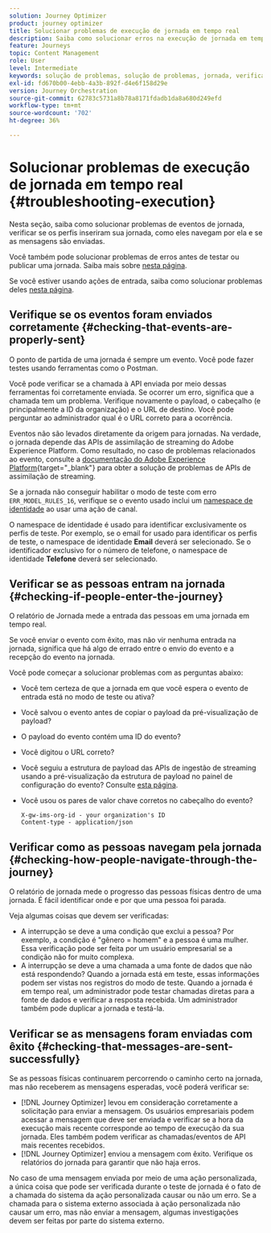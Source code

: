 ```yaml
---
solution: Journey Optimizer
product: journey optimizer
title: Solucionar problemas de execução de jornada em tempo real
description: Saiba como solucionar erros na execução de jornada em tempo real
feature: Journeys
topic: Content Management
role: User
level: Intermediate
keywords: solução de problemas, solução de problemas, jornada, verificação, erros
exl-id: fd670b00-4ebb-4a3b-892f-d4e6f158d29e
version: Journey Orchestration
source-git-commit: 62783c5731a8b78a8171fdadb1da8a680d249efd
workflow-type: tm+mt
source-wordcount: '702'
ht-degree: 36%

---
```


# Solucionar problemas de execução de jornada em tempo real {#troubleshooting-execution}

Nesta seção, saiba como solucionar problemas de eventos de jornada, verificar se os perfis inseriram sua jornada, como eles navegam por ela e se as mensagens são enviadas.

Você também pode solucionar problemas de erros antes de testar ou publicar uma jornada. Saiba mais sobre [nesta página](troubleshooting.md).

Se você estiver usando ações de entrada, saiba como solucionar problemas deles [nesta página](troubleshooting-inbound.md).

## Verifique se os eventos foram enviados corretamente {#checking-that-events-are-properly-sent}

O ponto de partida de uma jornada é sempre um evento. Você pode fazer testes usando ferramentas como o Postman.

Você pode verificar se a chamada à API enviada por meio dessas ferramentas foi corretamente enviada. Se ocorrer um erro, significa que a chamada tem um problema. Verifique novamente o payload, o cabeçalho (e principalmente a ID da organização) e o URL de destino. Você pode perguntar ao administrador qual é o URL correto para a ocorrência.

Eventos não são levados diretamente da origem para jornadas. Na verdade, o jornada depende das APIs de assimilação de streaming do Adobe Experience Platform. Como resultado, no caso de problemas relacionados ao evento, consulte a [documentação do Adobe Experience Platform](https://experienceleague.adobe.com/docs/experience-platform/ingestion/streaming/troubleshooting.html?lang=pt-BR){target="_blank"} para obter a solução de problemas de APIs de assimilação de streaming.

Se a jornada não conseguir habilitar o modo de teste com erro `ERR_MODEL_RULES_16`, verifique se o evento usado inclui um [namespace de identidade](../audience/get-started-identity.md) ao usar uma ação de canal.

O namespace de identidade é usado para identificar exclusivamente os perfis de teste. Por exemplo, se o email for usado para identificar os perfis de teste, o namespace de identidade **Email** deverá ser selecionado. Se o identificador exclusivo for o número de telefone, o namespace de identidade **Telefone** deverá ser selecionado.

## Verificar se as pessoas entram na jornada {#checking-if-people-enter-the-journey}

O relatório de Jornada mede a entrada das pessoas em uma jornada em tempo real.

Se você enviar o evento com êxito, mas não vir nenhuma entrada na jornada, significa que há algo de errado entre o envio do evento e a recepção do evento na jornada.

Você pode começar a solucionar problemas com as perguntas abaixo:

* Você tem certeza de que a jornada em que você espera o evento de entrada está no modo de teste ou ativa?
* Você salvou o evento antes de copiar o payload da pré-visualização de payload?
* O payload do evento contém uma ID do evento?
* Você digitou o URL correto?
* Você seguiu a estrutura de payload das APIs de ingestão de streaming usando a pré-visualização da estrutura de payload no painel de configuração do evento? Consulte [esta página](../event/about-creating.md#preview-the-payload).
* Você usou os pares de valor chave corretos no cabeçalho do evento?

  ```
  X-gw-ims-org-id - your organization's ID
  Content-type - application/json
  ```

## Verificar como as pessoas navegam pela jornada {#checking-how-people-navigate-through-the-journey}

O relatório de jornada mede o progresso das pessoas físicas dentro de uma jornada. É fácil identificar onde e por que uma pessoa foi parada.

Veja algumas coisas que devem ser verificadas:

* A interrupção se deve a uma condição que exclui a pessoa? Por exemplo, a condição é &quot;gênero = homem&quot; e a pessoa é uma mulher. Essa verificação pode ser feita por um usuário empresarial se a condição não for muito complexa.
* A interrupção se deve a uma chamada a uma fonte de dados que não está respondendo? Quando a jornada está em teste, essas informações podem ser vistas nos registros do modo de teste. Quando a jornada é em tempo real, um administrador pode testar chamadas diretas para a fonte de dados e verificar a resposta recebida. Um administrador também pode duplicar a jornada e testá-la.

## Verificar se as mensagens foram enviadas com êxito {#checking-that-messages-are-sent-successfully}

Se as pessoas físicas continuarem percorrendo o caminho certo na jornada, mas não receberem as mensagens esperadas, você poderá verificar se:

* [!DNL Journey Optimizer] levou em consideração corretamente a solicitação para enviar a mensagem. Os usuários empresariais podem acessar a mensagem que deve ser enviada e verificar se a hora da execução mais recente corresponde ao tempo de execução da sua jornada. Eles também podem verificar as chamadas/eventos de API mais recentes recebidos.
* [!DNL Journey Optimizer] enviou a mensagem com êxito. Verifique os relatórios do jornada para garantir que não haja erros.

No caso de uma mensagem enviada por meio de uma ação personalizada, a única coisa que pode ser verificada durante o teste de jornada é o fato de a chamada do sistema da ação personalizada causar ou não um erro. Se a chamada para o sistema externo associada à ação personalizada não causar um erro, mas não enviar a mensagem, algumas investigações devem ser feitas por parte do sistema externo.

